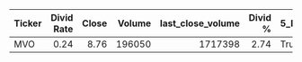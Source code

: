 | Ticker   |   Divid Rate |   Close |   Volume |   last_close_volume |   Divid % | 5_Days_pos   | above_SMA_50   |
|:---------|-------------:|--------:|---------:|--------------------:|----------:|:-------------|:---------------|
| MVO      |         0.24 |    8.76 |   196050 |             1717398 |      2.74 | True         | True           |